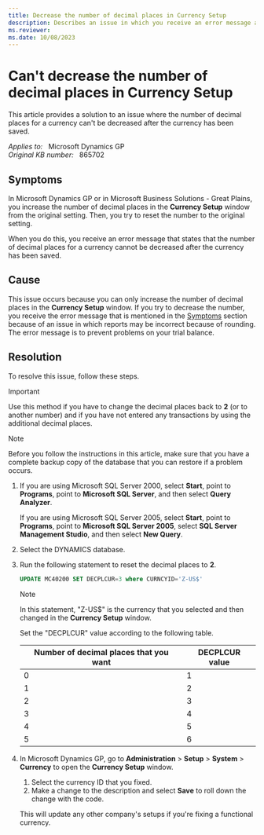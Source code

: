 ```yaml
---
title: Decrease the number of decimal places in Currency Setup
description: Describes an issue in which you receive an error message and you can't decrease the number of decimal places for a currency.
ms.reviewer:
ms.date: 10/08/2023
---
```

# Can't decrease the number of decimal places in Currency Setup

This article provides a solution to an issue where the number of decimal places for a currency can't be decreased after the currency has been saved.

_Applies to:_ &nbsp; Microsoft Dynamics GP  
_Original KB number:_ &nbsp; 865702

## Symptoms

In Microsoft Dynamics GP or in Microsoft Business Solutions - Great Plains, you increase the number of decimal places in the **Currency Setup** window from the original setting. Then, you try to reset the number to the original setting.

When you do this, you receive an error message that states that the number of decimal places for a currency cannot be decreased after the currency has been saved.

## Cause

This issue occurs because you can only increase the number of decimal places in the **Currency Setup** window. If you try to decrease the number, you receive the error message that is mentioned in the [Symptoms](#symptoms) section because of an issue in which reports may be incorrect because of rounding. The error message is to prevent problems on your trial balance.

## Resolution

To resolve this issue, follow these steps.

> [!IMPORTANT]
> Use this method if you have to change the decimal places back to **2** (or to another number) and if you have not entered any transactions by using the additional decimal places.

> [!NOTE]
> Before you follow the instructions in this article, make sure that you have a complete backup copy of the database that you can restore if a problem occurs.

1. If you are using Microsoft SQL Server 2000, select **Start**, point to **Programs**, point to **Microsoft SQL Server**, and then select **Query Analyzer**.

    If you are using Microsoft SQL Server 2005, select **Start**, point to **Programs**, point to **Microsoft SQL Server 2005**, select **SQL Server Management Studio**, and then select **New Query**.

2. Select the DYNAMICS database.

3. Run the following statement to reset the decimal places to **2**.

    ```sql
    UPDATE MC40200 SET DECPLCUR=3 where CURNCYID='Z-US$'
    ```

    > [!NOTE]
    > In this statement, "Z-US$" is the currency that you selected and then changed in the **Currency Setup** window.

    Set the "DECPLCUR" value according to the following table.

    |Number of decimal places that you want|DECPLCUR value|
    |---|---|
    |0|1|
    |1|2|
    |2|3|
    |3|4|
    |4|5|
    |5|6|

4. In Microsoft Dynamics GP, go to **Administration** > **Setup** > **System** > **Currency** to open the **Currency Setup** window.
   
   1. Select the currency ID that you fixed.
   2. Make a change to the description and select **Save** to roll down the change with the code.

   This will update any other company's setups if you're fixing a functional currency.
